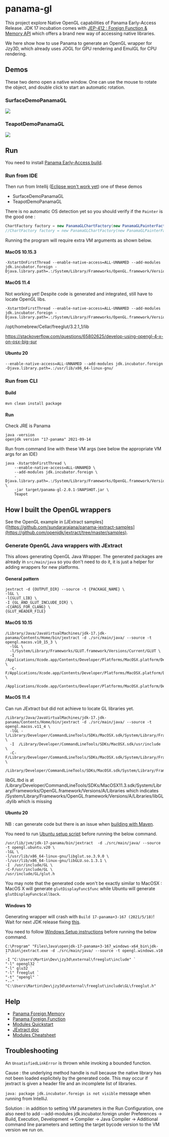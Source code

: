 # panama-gl

This project explore Native OpenGL capabilities of Panama Early-Access Release.
JDK 17 incubation comes with [JEP-412 : Foreign Function & Memory API](https://openjdk.java.net/jeps/412) which offers a brand new way of accessing native libraries.

We here show how to use Panama to generate an OpenGL wrapper for Jzy3D, which already uses JOGL for GPU rendering and EmulGL for CPU rendering.

## Demos

These two demo open a native window. One can use the mouse to rotate the object, and double click to start an automatic rotation.

### SurfaceDemoPanamaGL
<img src="doc/panama-gl-surface.png"/>

### TeapotDemoPanamaGL
<img src="./doc/panama-gl-teapot.png"/>



## Run

You need to install [Panama Early-Access build](https://jdk.java.net/panama/).

### Run from IDE

Then run from Intellij ([Eclipse won't work yet](https://github.com/jzy3d/panama-gl/issues/3)) one of these demos
* SurfaceDemoPanamaGL
* TeapotDemoPanamaGL

There is no automatic OS detection yet so you should verify if the `Painter` is the good one :

```java
ChartFactory factory = new PanamaGLChartFactory(new PanamaGLPainterFactory_MacOS_10_15_3());
//ChartFactory factory = new PanamaGLChartFactory(new PanamaGLPainterFactory_MacOS_11_4());
```

Running the program will require extra VM arguments as shown below.

#### MacOS 10.15.3
```
-XstartOnFirstThread --enable-native-access=ALL-UNNAMED --add-modules jdk.incubator.foreign -Djava.library.path=.:/System/Library/Frameworks/OpenGL.framework/Versions/Current/Libraries/
```

#### MacOS 11.4

Not working yet! Despite code is generated and integrated, still have to locate OpenGL libs.

```
-XstartOnFirstThread --enable-native-access=ALL-UNNAMED --add-modules jdk.incubator.foreign -Djava.library.path=.:/System/Library/Frameworks/OpenGL.framework/Versions/A/Libraries/
```

/opt/homebrew/Cellar/freeglut/3.2.1_1/lib

https://stackoverflow.com/questions/65802625/develop-using-opengl-4-x-on-osx-big-sur

#### Ubuntu 20

```
--enable-native-access=ALL-UNNAMED --add-modules jdk.incubator.foreign -Djava.library.path=.:/usr/lib/x86_64-linux-gnu/
```

### Run from CLI

#### Build

```
mvn clean install package
```

#### Run

Check JRE is Panama
```
java -version
openjdk version "17-panama" 2021-09-14
```

Run from command line with these VM args (see below the appropriate VM args for an IDE)

```
java -XstartOnFirstThread \
    --enable-native-access=ALL-UNNAMED \
    --add-modules jdk.incubator.foreign \
    -Djava.library.path=.:/System/Library/Frameworks/OpenGL.framework/Versions/Current/Libraries/ \
    -jar target/panama-gl-2.0.1-SNAPSHOT.jar \
    Teapot
```


## How I built the OpenGL wrappers

See the OpenGL example in [JExtract samples]([https://github.com/sundararajana/panama-jextract-samples](https://github.com/openjdk/jextract/tree/master/samples).

### Generate OpenGL Java wrappers with JExtract

This allows generating OpenGL Java Wrapper. The generated packages are already in `src/main/java` so you don't need to do it, 
it is just a helper for adding wrappers for new platforms.

#### General pattern

```
jextract -d {OUTPUT_DIR} --source -t {PACKAGE_NAME} \
-lGL \
-l{GLUT_LIB} \
-I {GL_AND_GLUT_INCLUDE_DIR} \
-C{ARGS_FOR_CLANG} \
{GLUT_HEADER_FILE}
```

#### MacOS 10.15 
```
/Library/Java/JavaVirtualMachines/jdk-17.jdk-panama/Contents/Home/bin/jextract -d ./src/main/java/ --source -t opengl.macos.v10_15_3 \
  -lGL \
  -l/System/Library/Frameworks/GLUT.framework/Versions/Current/GLUT \
  -I  /Applications/Xcode.app/Contents/Developer/Platforms/MacOSX.platform/Developer/SDKs/MacOSX.sdk/usr/include/ \
  -C-F/Applications/Xcode.app/Contents/Developer/Platforms/MacOSX.platform/Developer/SDKs/MacOSX.sdk/System/Library/Frameworks \
      /Applications/Xcode.app/Contents/Developer/Platforms/MacOSX.platform/Developer/SDKs/MacOSX.sdk/System/Library/Frameworks/GLUT.framework/Headers/glut.h
```

#### MacOS 11.4

Can run JExtract but did not achieve to locate GL libraries yet.

```
/Library/Java/JavaVirtualMachines/jdk-17.jdk-panama/Contents/Home/bin/jextract -d ./src/main/java/ --source -t opengl.macos.v11_4 \
  -lGL -l/Library/Developer/CommandLineTools/SDKs/MacOSX.sdk/System/Library/Frameworks/GLUT.framework/Versions/A/GLUT.tbd \
  -I  /Library/Developer/CommandLineTools/SDKs/MacOSX.sdk/usr/include \
  -C-F/Library/Developer/CommandLineTools/SDKs/MacOSX.sdk/System/Library/Frameworks/ \
      /Library/Developer/CommandLineTools/SDKs/MacOSX.sdk/System/Library/Frameworks/GLUT.framework/Versions/A/Headers/glut.h
```

libGL.tbd is at /Library/Developer/CommandLineTools/SDKs/MacOSX11.3.sdk/System/Library/Frameworks/OpenGL.framework/Versions/A/Libraries
which indicates /System/Library/Frameworks/OpenGL.framework/Versions/A/Libraries/libGL.dylib
which is missing

#### Ubuntu 20

NB : can generate code but there is an issue when [building with Maven](https://bugs.debian.org/cgi-bin/bugreport.cgi?bug=980467).

You need to run [Ubuntu setup script](setup/setup_ubuntu.md) before running the below command.

```
/usr/lib/jvm/jdk-17-panama/bin/jextract  -d ./src/main/java/ --source -t opengl.ubuntu.v20 \
-lGL \
-l/usr/lib/x86_64-linux-gnu/libglut.so.3.9.0 \
-l/usr/lib/x86_64-linux-gnu/libGLU.so.1.3.1 \
-I  /usr/include/GL \
-C-F/usr/include/GL \
/usr/include/GL/glut.h
```

You may note that the generated code won't be exactly similar to MacOSX : MacOS X will generate `glutDisplayFunc$func` 
while Ubuntu will generate `glutDisplayFunc$callback`.

#### Windows 10

Generating wrapper will crash with `Build 17-panama+3-167 (2021/5/18)`! Wait for next JDK release fixing [this](https://github.com/openjdk/jdk17/pull/35). 

You need to follow [Windows Setup instructions](setup/setup_windows.md) before running the below command.

```
C:\Program" "Files\Java\openjdk-17-panama+3-167_windows-x64_bin\jdk-17\bin\jextract.exe -d ./src/main/java/ --source -t opengl.windows.v10 `
-I "C:\Users\Martin\Dev\jzy3d\external\freeglut\include" `
"-l" opengl32 `
"-l" glu32 `
"-l" freeglut `
"-t" "opengl" `
"--" `
"C:\Users\Martin\Dev\jzy3d\external\freeglut\include\GL\freeglut.h"
```



## Help

* [Panama Foreign Memory](https://github.com/openjdk/panama-foreign/blob/foreign-jextract/doc/panama_memaccess.md)
* [Panama Foreign Function](https://github.com/openjdk/panama-foreign/blob/foreign-jextract/doc/panama_ffi.md)
* [Modules Quickstart](https://openjdk.java.net/projects/jigsaw/quick-start)
* [JExtract doc](https://github.com/openjdk/panama-foreign/blob/foreign-jextract/doc/panama_jextract.md)
* [Modules Cheatsheet](https://github.com/tfesenko/Java-Modules-JPMS-CheatSheet)

## Troubleshooting

An `UnsatisfiedLinkError` is thrown while invoking a bounded function.

Cause : the underlying method handle is null because the native library has not been loaded explicitely by the generated code. 
This may occur if jextract is given a header file and an incomplete list of libraries.

`java: package jdk.incubator.foreign is not visible` message when running from IntelliJ.

Solution : in addition to setting VM parameters in the Run Configuration, one also need to add --add-modules jdk.incubator.foreign 
under Preferences -> Build, Execution, Development -> Compiler -> Java Compiler -> Additional command line parameters and setting the target bycode version to the VM version we run on.


